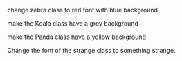 change zebra class to red font with blue background

make the Koala class have a grey background

make the Panda class have a yellow background

Change the font of the strange class to something strange.

